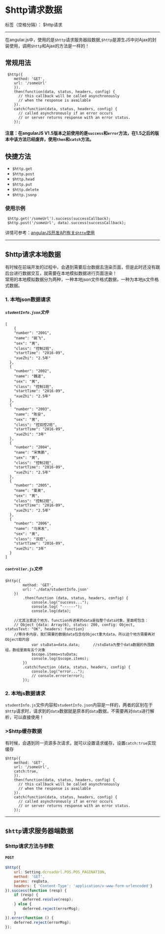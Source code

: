 # $http请求数据

标签（空格分隔）： $http请求

---

在angular.js中，使用的是`$http`请求服务器段数据,`$http`是源生JS中对Ajax的封装使用，调用`$http`和Ajax的方法是一样的！

## 常规用法

```
 $http({
    method: 'GET', 
    url: '/someUrl'
    }).
    then(function(data, status, headers, config) {
      // this callback will be called asynchronously
      // when the response is available
    }).
    catch(function(data, status, headers, config) {
      // called asynchronously if an error occurs
      // or server returns response with an error status.
    });
```

#### 注意：在angularJS V1.5版本之前使用的是`success`和`error`方法，在1.5之后的版本中该方法已经废弃，使用`then`和`catch`方法。

## 快捷方法

* `$http.get`
* `$http.post` 
* `$http.head` 
* `$http.put` 
* `$http.delete` 
* `$http.jsonp` 

### 使用示例

```
 $http.get('/someUrl').success(successCallback);
 $http.post('/someUrl', data).success(successCallback);
```

详情可参考：[angularJS开发API有关`$http`使用](http://docs.ngnice.com/api/ng/service/$http)

---

## $http请求本地数据

有时候在前端开发的过程中，会遇到需要后台数据去渲染页面，但是此时还没有跟后台进行数据交互，就需要在本地模拟数据进行页面渲染！  
常用的本地模拟数据分为两种，一种本地json文件格式数据，一种为本地js文件格式数据。

### 1. 本地json数据请求

##### `studentInfo.json`文件

```
[
    {
    "number": "2001",
    "name": "姚飞",
    "sex": "男",
    "class": "控制2班",
    "startTime": "2016-09",
    "xueZhi": "2.5年"
  },
  {
    "number": "2002",
    "name": "魏遥",
    "sex": "男",
    "class": "控制1班",
    "startTime": "2016-09",
    "xueZhi": "2.5年"
  },
  {
    "number": "2003",
    "name": "陈安",
    "sex": "男",
    "class": "控双控2班",
    "startTime": "2016-09",
    "xueZhi": "3年"
  },
  {
    "number": "2004",
    "name": "宋焦鹏",
    "sex": "男",
    "class": "控制2班",
    "startTime": "2016-09",
    "xueZhi": "2.5年"
  },
  {
    "number": "2005",
    "name": "夏奥",
    "sex": "男",
    "class": "控制2班",
    "startTime": "2016-09",
    "xueZhi": "2.5年"
  },
  {
    "number": "2006",
    "name": "马来发",
    "sex": "男",
    "class": "双控",
    "startTime": "2016-09",
    "xueZhi": "3年"
  }
]
```

##### `controller.js`文件

```
$http({
        method: 'GET',
        url: './data/studentInfo.json'
    })
        .then(function (data, status, headers, config) {
            console.log("success...");
            console.log( "------");
            console.log(data);

    //尤其注意这个地方，function传进来的data是指整个data对象，里面呢包含：
    // Object {data: Array(6), status: 200, config: Object, statusText: "OK", headers: function}
    //等许多内容，我们需要的数据data包含在Object重大data，所以这个地方需要再对Object取内容
            var stuData=data.data;      //stuData为整个data数据的外围数组，数组里面有五个对象
            $scope.items=stuData;
            console.log($scope.items);
        })
        .catch(function (data, status, headers, config) {
            console.log("error...");
            // console.error(error);
        });
```

### 2. 本地js数据请求

`studentInfo.js`文件内容和`studentInfo.json`内容是一样的，两者的区别在于`$http`请求时，请求到的`data`数据就是原本的`data`数据，不需要再对`data`进行解析，可以直接使用！

### &gt;$http缓存数据

有时候，会遇到同一资源多次请求，就可以设置请求缓存，设置`catch:true`实现缓存

```
$http({
    method: 'GET', 
    url: '/someUrl',
    catch:true,
    }).
    then(function(data, status, headers, config) {
      // this callback will be called asynchronously
      // when the response is available
    }).
    catch(function(data, status, headers, config) {
      // called asynchronously if an error occurs
      // or server returns response with an error status.
    });
```

---

## `$http`请求服务器端数据



### $http请求方法与参数

#### `POST`

```js
$http({
    url: Setting.dcroadUrl.POS.POS_PAGINATION,
    method: 'GET',
    params: reqData,
    headers: { 'Content-Type': 'application/x-www-form-urlencoded'}
}).success(function (resp) {
    if (resp) {
        deferred.resolve(resp);
    } else {
        deferred.reject(errorMsg);
    }
}).error(function () {
    deferred.reject(errorMsg);
});
```



